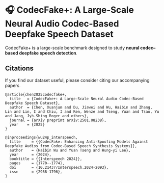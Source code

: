 # 🎧 CodecFake+: A Large-Scale Neural Audio Codec-Based Deepfake Speech Dataset
CodecFake+ is a large-scale benchmark designed to study **neural codec–based deepfake speech detection**. 



## Citations
If you find our dataset useful, please consider citing our accompanying papers.
```
@article{chen2025codecfake+,
  title   = {CodecFake+: A Large-Scale Neural Audio Codec-Based Deepfake Speech Dataset},
  author  = {Chen, Xuanjun and Du, Jiawei and Wu, Haibin and Zhang, Lin and Lin, I and Chiu, I and Ren, Wenze and Tseng, Yuan and Tsao, Yu and Jang, Jyh-Shing Roger and others},
  journal = {arXiv preprint arXiv:2501.08238},
  year    = {2025}
}

@inproceedings{wu24p_interspeech,
  title     = {{CodecFake: Enhancing Anti-Spoofing Models Against Deepfake Audios from Codec-Based Speech Synthesis Systems}},
  author    = {Haibin Wu and Yuan Tseng and Hung-yi Lee},
  year      = {2024},
  booktitle = {{Interspeech 2024}},
  pages     = {1770--1774},
  doi       = {10.21437/Interspeech.2024-2093},
  issn      = {2958-1796},
}
```


